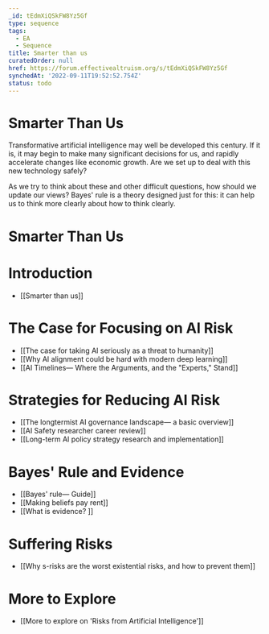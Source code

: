 ```yaml
---
_id: tEdmXiQSkFW8Yz5Gf
type: sequence
tags:
  - EA
  - Sequence
title: Smarter than us
curatedOrder: null
href: https://forum.effectivealtruism.org/s/tEdmXiQSkFW8Yz5Gf
synchedAt: '2022-09-11T19:52:52.754Z'
status: todo
---
```


# Smarter Than Us

Transformative artificial intelligence may well be developed this century. If it is, it may begin to make many significant decisions for us, and rapidly accelerate changes like economic growth. Are we set up to deal with this new technology safely?

As we try to think about these and other difficult questions, how should we update our views? Bayes' rule is a theory designed just for this: it can help us to think more clearly about how to think clearly.

# Smarter Than Us

# Introduction

- [[Smarter than us]]

# The Case for Focusing on AI Risk

- [[The case for taking AI seriously as a threat to humanity]]
- [[Why AI alignment could be hard with modern deep learning]]
- [[AI Timelines— Where the Arguments, and the "Experts," Stand]]

# Strategies for Reducing AI Risk

- [[The longtermist AI governance landscape— a basic overview]]
- [[AI Safety researcher career review]]
- [[Long-term AI policy strategy research and implementation]]

# Bayes' Rule and Evidence

- [[Bayes' rule— Guide]]
- [[Making beliefs pay rent]]
- [[What is evidence? ]]

# Suffering Risks

- [[Why s-risks are the worst existential risks, and how to prevent them]]

# More to Explore

- [[More to explore on 'Risks from Artificial Intelligence']]
